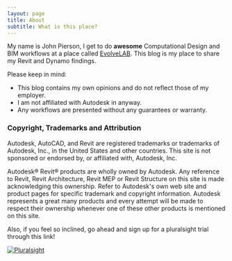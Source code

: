 ```yaml
---
layout: page
title: About
subtitle: What is this place?
---
```


My name is John Pierson, I get to do **awesome** Computational Design and BIM workflows at a place called [EvolveLAB](http://www.evolvebim.com/). This blog is my place to share my Revit and Dynamo findings.

Please keep in mind:

- This blog contains my own opinions and do not reflect those of my employer.
- I am not affiliated with Autodesk in anyway.
- Any workflows are presented without any guarantees or warranty.



### Copyright, Trademarks and Attribution
Autodesk, AutoCAD, and Revit are registered trademarks or trademarks of Autodesk, Inc., in the United States and other countries. This site is not sponsored or endorsed by, or affiliated with, Autodesk, Inc.

Autodesk® Revit® products are wholly owned by Autodesk. Any reference to Revit, Revit Architecture, Revit MEP or Revit Structure on this site is made acknowledging this ownership. Refer to Autodesk's own web site and product pages for specific trademark and copyright information. Autodesk represents a great many products and every attempt will be made to respect their ownership whenever one of these other products is mentioned on this site.


Also, if you feel so inclined, go ahead and sign up for a pluralsight trial through this link!


<a target="_blank" href="http://shareasale.com/r.cfm?b=652749&u=1384401&m=53701&urllink=&afftrack="><img src="http://static.shareasale.com/image/53701/pl_160x600.gif" border="0" alt="Pluralsight" /></a>
